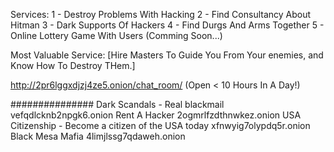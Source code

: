 Services: 
1 - Destroy Problems With Hacking
2 - Find Consultancy About Hitman
3 - Dark Supports Of Hackers
4 - Find Durgs And Arms Together
5 - Online Lottery Game With Users (Comming Soon...)

Most Valuable Service: [Hire Masters To Guide You From Your enemies, and Know How To Destroy THem.]


http://2pr6lggxdjzj4ze5.onion/chat_room/
(Open < 10 Hours In A Day!)

###############
Dark Scandals - Real blackmail
	vefqdlcknb2npgk6.onion
Rent A Hacker
	2ogmrlfzdthnwkez.onion
USA Citizenship - Become a citizen of the USA today
	xfnwyig7olypdq5r.onion
Black Mesa Mafia
	4limjlssg7qdaweh.onion

